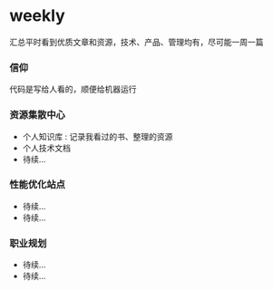 # weekly

<p class="warning">
  汇总平时看到优质文章和资源，技术、产品、管理均有，尽可能一周一篇
</p>

<!-- > 这个 [链接](https://github.com/sqrthree/vuejs-component-style-guide/compare/master...pablohpsilva:master) 用来查看本翻译与英文版是否有差别（如果你没有看到 README.md 发生变化，那就意味着这份翻译文档是最新的）。 -->

### 信仰

<p class="danger">
  代码是写给人看的，顺便给机器运行
</p>

### 资源集散中心

* 个人知识库 : 记录我看过的书、整理的资源
* 个人技术文档
* 待续...

### 性能优化站点

* 待续...
* 待续...

### 职业规划

* 待续...
* 待续...

